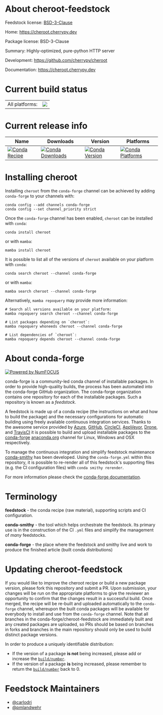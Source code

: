About cheroot-feedstock
=======================

Feedstock license: [BSD-3-Clause](https://github.com/conda-forge/cheroot-feedstock/blob/main/LICENSE.txt)

Home: https://cheroot.cherrypy.dev

Package license: BSD-3-Clause

Summary: Highly-optimized, pure-python HTTP server

Development: https://github.com/cherrypy/cheroot

Documentation: https://cheroot.cherrypy.dev

Current build status
====================


<table><tr><td>All platforms:</td>
    <td>
      <a href="https://dev.azure.com/conda-forge/feedstock-builds/_build/latest?definitionId=2804&branchName=main">
        <img src="https://dev.azure.com/conda-forge/feedstock-builds/_apis/build/status/cheroot-feedstock?branchName=main">
      </a>
    </td>
  </tr>
</table>

Current release info
====================

| Name | Downloads | Version | Platforms |
| --- | --- | --- | --- |
| [![Conda Recipe](https://img.shields.io/badge/recipe-cheroot-green.svg)](https://anaconda.org/conda-forge/cheroot) | [![Conda Downloads](https://img.shields.io/conda/dn/conda-forge/cheroot.svg)](https://anaconda.org/conda-forge/cheroot) | [![Conda Version](https://img.shields.io/conda/vn/conda-forge/cheroot.svg)](https://anaconda.org/conda-forge/cheroot) | [![Conda Platforms](https://img.shields.io/conda/pn/conda-forge/cheroot.svg)](https://anaconda.org/conda-forge/cheroot) |

Installing cheroot
==================

Installing `cheroot` from the `conda-forge` channel can be achieved by adding `conda-forge` to your channels with:

```
conda config --add channels conda-forge
conda config --set channel_priority strict
```

Once the `conda-forge` channel has been enabled, `cheroot` can be installed with `conda`:

```
conda install cheroot
```

or with `mamba`:

```
mamba install cheroot
```

It is possible to list all of the versions of `cheroot` available on your platform with `conda`:

```
conda search cheroot --channel conda-forge
```

or with `mamba`:

```
mamba search cheroot --channel conda-forge
```

Alternatively, `mamba repoquery` may provide more information:

```
# Search all versions available on your platform:
mamba repoquery search cheroot --channel conda-forge

# List packages depending on `cheroot`:
mamba repoquery whoneeds cheroot --channel conda-forge

# List dependencies of `cheroot`:
mamba repoquery depends cheroot --channel conda-forge
```


About conda-forge
=================

[![Powered by
NumFOCUS](https://img.shields.io/badge/powered%20by-NumFOCUS-orange.svg?style=flat&colorA=E1523D&colorB=007D8A)](https://numfocus.org)

conda-forge is a community-led conda channel of installable packages.
In order to provide high-quality builds, the process has been automated into the
conda-forge GitHub organization. The conda-forge organization contains one repository
for each of the installable packages. Such a repository is known as a *feedstock*.

A feedstock is made up of a conda recipe (the instructions on what and how to build
the package) and the necessary configurations for automatic building using freely
available continuous integration services. Thanks to the awesome service provided by
[Azure](https://azure.microsoft.com/en-us/services/devops/), [GitHub](https://github.com/),
[CircleCI](https://circleci.com/), [AppVeyor](https://www.appveyor.com/),
[Drone](https://cloud.drone.io/welcome), and [TravisCI](https://travis-ci.com/)
it is possible to build and upload installable packages to the
[conda-forge](https://anaconda.org/conda-forge) [anaconda.org](https://anaconda.org/)
channel for Linux, Windows and OSX respectively.

To manage the continuous integration and simplify feedstock maintenance
[conda-smithy](https://github.com/conda-forge/conda-smithy) has been developed.
Using the ``conda-forge.yml`` within this repository, it is possible to re-render all of
this feedstock's supporting files (e.g. the CI configuration files) with ``conda smithy rerender``.

For more information please check the [conda-forge documentation](https://conda-forge.org/docs/).

Terminology
===========

**feedstock** - the conda recipe (raw material), supporting scripts and CI configuration.

**conda-smithy** - the tool which helps orchestrate the feedstock.
                   Its primary use is in the construction of the CI ``.yml`` files
                   and simplify the management of *many* feedstocks.

**conda-forge** - the place where the feedstock and smithy live and work to
                  produce the finished article (built conda distributions)


Updating cheroot-feedstock
==========================

If you would like to improve the cheroot recipe or build a new
package version, please fork this repository and submit a PR. Upon submission,
your changes will be run on the appropriate platforms to give the reviewer an
opportunity to confirm that the changes result in a successful build. Once
merged, the recipe will be re-built and uploaded automatically to the
`conda-forge` channel, whereupon the built conda packages will be available for
everybody to install and use from the `conda-forge` channel.
Note that all branches in the conda-forge/cheroot-feedstock are
immediately built and any created packages are uploaded, so PRs should be based
on branches in forks and branches in the main repository should only be used to
build distinct package versions.

In order to produce a uniquely identifiable distribution:
 * If the version of a package **is not** being increased, please add or increase
   the [``build/number``](https://docs.conda.io/projects/conda-build/en/latest/resources/define-metadata.html#build-number-and-string).
 * If the version of a package **is** being increased, please remember to return
   the [``build/number``](https://docs.conda.io/projects/conda-build/en/latest/resources/define-metadata.html#build-number-and-string)
   back to 0.

Feedstock Maintainers
=====================

* [@carlodri](https://github.com/carlodri/)
* [@pmlandwehr](https://github.com/pmlandwehr/)

